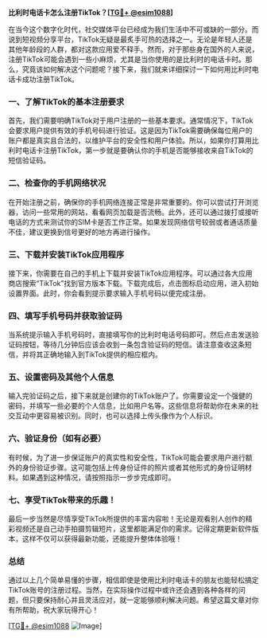 **比利时电话卡怎么注册TikTok？[[TG💪+ @esim1088](https://t.me/s/esim1088)]**

在当今这个数字化时代，社交媒体平台已经成为我们生活中不可或缺的一部分。而说到短视频分享平台，TikTok无疑是最炙手可热的选择之一。无论是年轻人还是其他年龄段的人群，都对这款应用爱不释手。然而，对于那些身在国外的人来说，注册TikTok可能会遇到一些小麻烦，尤其是当你使用的是比利时的电话卡时。那么，究竟该如何解决这个问题呢？接下来，我们就来详细探讨一下如何用比利时电话卡成功注册TikTok。

### 一、了解TikTok的基本注册要求

首先，我们需要明确TikTok对于用户注册的一些基本要求。通常情况下，TikTok会要求用户提供有效的手机号码进行验证。这是因为TikTok需要确保每位用户的账户都是真实且合法的，以维护平台的安全性和用户体验。所以，如果你打算用比利时电话卡注册TikTok，第一步就是要确认你的手机是否能够接收来自TikTok的短信验证码。

### 二、检查你的手机网络状况

在开始注册之前，确保你的手机网络连接正常是非常重要的。你可以尝试打开浏览器，访问一些常用的网站，看看网页加载是否流畅。此外，还可以通过拨打或接听电话的方式来测试你的SIM卡是否工作正常。如果发现网络信号较弱或者通话质量不佳，建议更换到信号更好的地方再进行操作。

### 三、下载并安装TikTok应用程序

接下来，你需要在自己的手机上下载并安装TikTok应用程序。可以通过各大应用商店搜索“TikTok”找到官方版本下载。下载完成后，点击图标启动应用，进入初始设置界面。此时，你会看到提示要求输入手机号码以便完成注册。

### 四、填写手机号码并获取验证码

当系统提示输入手机号码时，直接填写你的比利时电话号码即可。然后点击发送验证码按钮，等待几分钟后应该会收到一条包含验证码的短信。请注意查收这条短信，并将其正确地输入到TikTok提供的相应框内。

### 五、设置密码及其他个人信息

输入完验证码之后，接下来就是创建你的TikTok账户了。你需要设定一个强健的密码，并填写一些必要的个人信息，比如用户名等。这些信息将帮助你在未来的社交互动中更容易被识别。同时，也可以选择上传头像作为个人标识。

### 六、验证身份（如有必要）

有时候，为了进一步保证账户的真实性和安全性，TikTok可能会要求用户进行额外的身份验证步骤。这可能包括上传身份证件的照片或者其他形式的身份证明材料。如果遇到这种情况，请按照指示一步步完成即可。

### 七、享受TikTok带来的乐趣！

最后一步当然是尽情享受TikTok所提供的丰富内容啦！无论是观看别人创作的精彩视频还是自己动手拍摄剪辑短片，这里都能满足你的需求。记得定期更新软件版本，这样不仅可以获得最新功能，还能提升整体体验哦！

### 总结

通过以上几个简单易懂的步骤，相信即使是使用比利时电话卡的朋友也能轻松搞定TikTok账号的注册过程。当然，在实际操作过程中或许还会遇到各种各样的问题，但只要保持耐心并且灵活应对，就一定能够顺利解决问题。希望这篇文章对你有所帮助，祝大家玩得开心！

[[TG💪+ @esim1088](https://t.me/s/esim1088) ![Image](https://i.postimg.cc/4NQfJmqS/Snipaste-2025-05-13-00-14-12.png)]